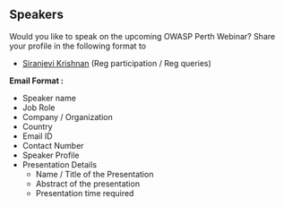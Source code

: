 ## Speakers

Would you like to speak on the upcoming OWASP Perth Webinar? Share your profile in the following format to
- [Siranjevi Krishnan](mailto:siranjevi.krishnan@owasp.org) (Reg participation / Reg queries)


**Email Format :**

- Speaker name
- Job Role
- Company / Organization
- Country
- Email ID
- Contact Number
- Speaker Profile
- Presentation Details
    - Name / Title of the Presentation
    - Abstract of the presentation
    - Presentation time required
